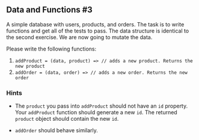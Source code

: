 ## Data and Functions #3 ##

A simple database with users, products, and orders. The task is to write
functions and get all of the tests to pass. The data structure is identical
to the second exercise. We are now going to mutate the data.

Please write the following functions:

1. `addProduct = (data, product) => // adds a new product. Returns the new product`
1. `addOrder = (data, order) => // adds a new order. Returns the new order`

### Hints ###

* The `product` you pass into `addProduct` should not have an `id` property.
Your `addProduct` function should generate a new `id`. The returned `product` object
should contain the new `id`.

* `addOrder` should behave similarly.